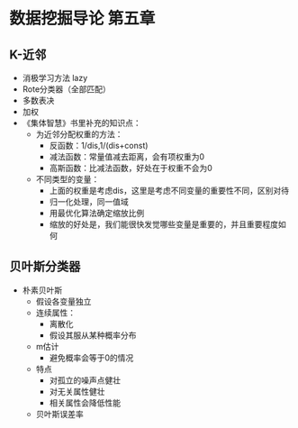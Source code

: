 # 数据挖掘导论 第五章

## K-近邻
+ 消极学习方法 lazy
+ Rote分类器（全部匹配）
+ 多数表决
+ 加权
+ 《集体智慧》书里补充的知识点：
  + 为近邻分配权重的方法：
    + 反函数：1/dis,1/(dis+const)
    + 减法函数：常量值减去距离，会有项权重为0
    + 高斯函数：比减法函数，好处在于权重不会为0
  + 不同类型的变量：
    + 上面的权重是考虑dis，这里是考虑不同变量的重要性不同，区别对待
    + 归一化处理，同一值域
    + 用最优化算法确定缩放比例
    + 缩放的好处是，我们能很快发觉哪些变量是重要的，并且重要程度如何
## 贝叶斯分类器
+ 朴素贝叶斯
  + 假设各变量独立
  + 连续属性：
    + 离散化
    + 假设其服从某种概率分布
  + m估计
    + 避免概率会等于0的情况
  + 特点
    + 对孤立的噪声点健壮
    + 对无关属性健壮
    + 相关属性会降低性能
  + 贝叶斯误差率

